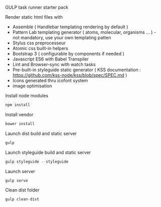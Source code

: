 GULP task runner starter pack

Render static html files with
 - Assemble ( Handlebar templating rendering by default )
 - Pattern Lab templating generator ( atoms, molecular, organisms ... ) - not mandatory, use your own templating patten
 - Stylus css preprocesseur
 - Atomic css built-in helpers
 - Bootstrap 3 ( configurable by components if needed )
 - Javascript ES6 with Babel Transpiler
 - Lint and Browser-sync with watch tasks
 - Pre-built-in styleguide static generator ( KSS documentation : https://github.com/kss-node/kss/blob/spec/SPEC.md )
 - Icons generated thru icofont system
 - image optimisation

Install node modules
 ```javascript
 npm install
 ```

Install vendor
 ```javascript
 bower install
 ```
 Launch dist build and static server
 ```javascript
 gulp
 ```

 Launch styleguide build and static server
 ```javascript
 gulp styleguide --styleguide
 ```

Launch server
 ```javascript
 gulp serve
 ```
Clean dist folder
```javascript
gulp clean-dist
```

